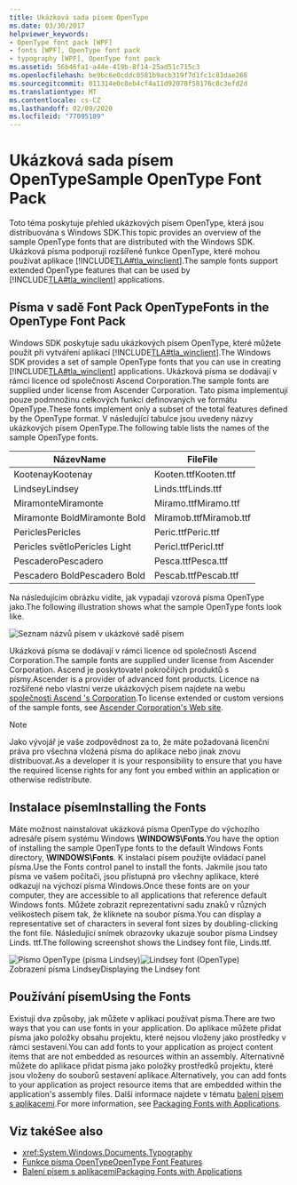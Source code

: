 ```yaml
---
title: Ukázková sada písem OpenType
ms.date: 03/30/2017
helpviewer_keywords:
- OpenType font pack [WPF]
- fonts [WPF], OpenType font pack
- typography [WPF], OpenType font pack
ms.assetid: 56b46fa1-a44e-419b-8f14-25ad51c715c3
ms.openlocfilehash: be9bc6e0cddc0581b9acb319f7d1fc1c81dae268
ms.sourcegitcommit: 011314e0c8eb4cf4a11d92078f58176c8c3efd2d
ms.translationtype: MT
ms.contentlocale: cs-CZ
ms.lasthandoff: 02/09/2020
ms.locfileid: "77095109"
---
```

# <a name="sample-opentype-font-pack"></a><span data-ttu-id="ae92f-102">Ukázková sada písem OpenType</span><span class="sxs-lookup"><span data-stu-id="ae92f-102">Sample OpenType Font Pack</span></span>
<span data-ttu-id="ae92f-103">Toto téma poskytuje přehled ukázkových písem OpenType, která jsou distribuována s Windows SDK.</span><span class="sxs-lookup"><span data-stu-id="ae92f-103">This topic provides an overview of the sample OpenType fonts that are distributed with the Windows SDK.</span></span> <span data-ttu-id="ae92f-104">Ukázková písma podporují rozšířené funkce OpenType, které mohou používat aplikace [!INCLUDE[TLA#tla_winclient](../../../../includes/tlasharptla-winclient-md.md)].</span><span class="sxs-lookup"><span data-stu-id="ae92f-104">The sample fonts support extended OpenType features that can be used by [!INCLUDE[TLA#tla_winclient](../../../../includes/tlasharptla-winclient-md.md)] applications.</span></span>  

<a name="overview"></a>   
## <a name="fonts-in-the-opentype-font-pack"></a><span data-ttu-id="ae92f-105">Písma v sadě Font Pack OpenType</span><span class="sxs-lookup"><span data-stu-id="ae92f-105">Fonts in the OpenType Font Pack</span></span>  
 <span data-ttu-id="ae92f-106">Windows SDK poskytuje sadu ukázkových písem OpenType, které můžete použít při vytváření aplikací [!INCLUDE[TLA#tla_winclient](../../../../includes/tlasharptla-winclient-md.md)].</span><span class="sxs-lookup"><span data-stu-id="ae92f-106">The Windows SDK provides a set of sample OpenType fonts that you can use in creating [!INCLUDE[TLA#tla_winclient](../../../../includes/tlasharptla-winclient-md.md)] applications.</span></span> <span data-ttu-id="ae92f-107">Ukázková písma se dodávají v rámci licence od společnosti Ascend Corporation.</span><span class="sxs-lookup"><span data-stu-id="ae92f-107">The sample fonts are supplied under license from Ascender Corporation.</span></span> <span data-ttu-id="ae92f-108">Tato písma implementují pouze podmnožinu celkových funkcí definovaných ve formátu OpenType.</span><span class="sxs-lookup"><span data-stu-id="ae92f-108">These fonts implement only a subset of the total features defined by the OpenType format.</span></span> <span data-ttu-id="ae92f-109">V následující tabulce jsou uvedeny názvy ukázkových písem OpenType.</span><span class="sxs-lookup"><span data-stu-id="ae92f-109">The following table lists the names of the sample OpenType fonts.</span></span>  
  
|<span data-ttu-id="ae92f-110">**Název**</span><span class="sxs-lookup"><span data-stu-id="ae92f-110">**Name**</span></span>|<span data-ttu-id="ae92f-111">**File**</span><span class="sxs-lookup"><span data-stu-id="ae92f-111">**File**</span></span>|  
|--------------|--------------|  
|<span data-ttu-id="ae92f-112">Kootenay</span><span class="sxs-lookup"><span data-stu-id="ae92f-112">Kootenay</span></span>|<span data-ttu-id="ae92f-113">Kooten.ttf</span><span class="sxs-lookup"><span data-stu-id="ae92f-113">Kooten.ttf</span></span>|  
|<span data-ttu-id="ae92f-114">Lindsey</span><span class="sxs-lookup"><span data-stu-id="ae92f-114">Lindsey</span></span>|<span data-ttu-id="ae92f-115">Linds.ttf</span><span class="sxs-lookup"><span data-stu-id="ae92f-115">Linds.ttf</span></span>|  
|<span data-ttu-id="ae92f-116">Miramonte</span><span class="sxs-lookup"><span data-stu-id="ae92f-116">Miramonte</span></span>|<span data-ttu-id="ae92f-117">Miramo.ttf</span><span class="sxs-lookup"><span data-stu-id="ae92f-117">Miramo.ttf</span></span>|  
|<span data-ttu-id="ae92f-118">Miramonte Bold</span><span class="sxs-lookup"><span data-stu-id="ae92f-118">Miramonte Bold</span></span>|<span data-ttu-id="ae92f-119">Miramob.ttf</span><span class="sxs-lookup"><span data-stu-id="ae92f-119">Miramob.ttf</span></span>|  
|<span data-ttu-id="ae92f-120">Pericles</span><span class="sxs-lookup"><span data-stu-id="ae92f-120">Pericles</span></span>|<span data-ttu-id="ae92f-121">Peric.ttf</span><span class="sxs-lookup"><span data-stu-id="ae92f-121">Peric.ttf</span></span>|  
|<span data-ttu-id="ae92f-122">Pericles světlo</span><span class="sxs-lookup"><span data-stu-id="ae92f-122">Pericles Light</span></span>|<span data-ttu-id="ae92f-123">Pericl.ttf</span><span class="sxs-lookup"><span data-stu-id="ae92f-123">Pericl.ttf</span></span>|  
|<span data-ttu-id="ae92f-124">Pescadero</span><span class="sxs-lookup"><span data-stu-id="ae92f-124">Pescadero</span></span>|<span data-ttu-id="ae92f-125">Pesca.ttf</span><span class="sxs-lookup"><span data-stu-id="ae92f-125">Pesca.ttf</span></span>|  
|<span data-ttu-id="ae92f-126">Pescadero Bold</span><span class="sxs-lookup"><span data-stu-id="ae92f-126">Pescadero Bold</span></span>|<span data-ttu-id="ae92f-127">Pescab.ttf</span><span class="sxs-lookup"><span data-stu-id="ae92f-127">Pescab.ttf</span></span>|  
  
 <span data-ttu-id="ae92f-128">Na následujícím obrázku vidíte, jak vypadají vzorová písma OpenType jako.</span><span class="sxs-lookup"><span data-stu-id="ae92f-128">The following illustration shows what the sample OpenType fonts look like.</span></span>  
  
 ![Seznam názvů písem v ukázkové sadě písem](./media/sample-opentype-font-pack/font-names-sample-pack.gif)  
  
 <span data-ttu-id="ae92f-130">Ukázková písma se dodávají v rámci licence od společnosti Ascend Corporation.</span><span class="sxs-lookup"><span data-stu-id="ae92f-130">The sample fonts are supplied under license from Ascender Corporation.</span></span> <span data-ttu-id="ae92f-131">Ascend je poskytovatel pokročilých produktů s písmy.</span><span class="sxs-lookup"><span data-stu-id="ae92f-131">Ascender is a provider of advanced font products.</span></span> <span data-ttu-id="ae92f-132">Licence na rozšířené nebo vlastní verze ukázkových písem najdete na webu [společnosti Ascend 's Corporation](https://www.monotype.com/).</span><span class="sxs-lookup"><span data-stu-id="ae92f-132">To license extended or custom versions of the sample fonts, see [Ascender Corporation's Web site](https://www.monotype.com/).</span></span>  
  
> [!NOTE]
> <span data-ttu-id="ae92f-133">Jako vývojář je vaše zodpovědnost za to, že máte požadovaná licenční práva pro všechna vložená písma do aplikace nebo jinak znovu distribuovat.</span><span class="sxs-lookup"><span data-stu-id="ae92f-133">As a developer it is your responsibility to ensure that you have the required license rights for any font you embed within an application or otherwise redistribute.</span></span>  
  
<a name="installing_the_fonts"></a>   
## <a name="installing-the-fonts"></a><span data-ttu-id="ae92f-134">Instalace písem</span><span class="sxs-lookup"><span data-stu-id="ae92f-134">Installing the Fonts</span></span>  
 <span data-ttu-id="ae92f-135">Máte možnost nainstalovat ukázková písma OpenType do výchozího adresáře písem systému Windows **\WINDOWS\Fonts**.</span><span class="sxs-lookup"><span data-stu-id="ae92f-135">You have the option of installing the sample OpenType fonts to the default Windows Fonts directory, **\WINDOWS\Fonts**.</span></span> <span data-ttu-id="ae92f-136">K instalaci písem použijte ovládací panel písma.</span><span class="sxs-lookup"><span data-stu-id="ae92f-136">Use the Fonts control panel to install the fonts.</span></span> <span data-ttu-id="ae92f-137">Jakmile jsou tato písma ve vašem počítači, jsou přístupná pro všechny aplikace, které odkazují na výchozí písma Windows.</span><span class="sxs-lookup"><span data-stu-id="ae92f-137">Once these fonts are on your computer, they are accessible to all applications that reference default Windows fonts.</span></span> <span data-ttu-id="ae92f-138">Můžete zobrazit reprezentativní sadu znaků v různých velikostech písem tak, že kliknete na soubor písma.</span><span class="sxs-lookup"><span data-stu-id="ae92f-138">You can display a representative set of characters in several font sizes by doubling-clicking the font file.</span></span> <span data-ttu-id="ae92f-139">Následující snímek obrazovky ukazuje soubor písma Lindsey Linds. ttf.</span><span class="sxs-lookup"><span data-stu-id="ae92f-139">The following screenshot shows the Lindsey font file, Linds.ttf.</span></span>  
  
 <span data-ttu-id="ae92f-140">![Písmo OpenType &#40;písma Lindsey&#41;](./media/typographyinwpf-04.png "TypographyInWPF_04")</span><span class="sxs-lookup"><span data-stu-id="ae92f-140">![Lindsey font &#40;OpenType&#41;](./media/typographyinwpf-04.png "TypographyInWPF_04")</span></span>  
<span data-ttu-id="ae92f-141">Zobrazení písma Lindsey</span><span class="sxs-lookup"><span data-stu-id="ae92f-141">Displaying the Lindsey font</span></span>  
  
<a name="using_the_fonts"></a>   
## <a name="using-the-fonts"></a><span data-ttu-id="ae92f-142">Používání písem</span><span class="sxs-lookup"><span data-stu-id="ae92f-142">Using the Fonts</span></span>  
 <span data-ttu-id="ae92f-143">Existují dva způsoby, jak můžete v aplikaci používat písma.</span><span class="sxs-lookup"><span data-stu-id="ae92f-143">There are two ways that you can use fonts in your application.</span></span> <span data-ttu-id="ae92f-144">Do aplikace můžete přidat písma jako položky obsahu projektu, které nejsou vloženy jako prostředky v rámci sestavení.</span><span class="sxs-lookup"><span data-stu-id="ae92f-144">You can add fonts to your application as project content items that are not embedded as resources within an assembly.</span></span> <span data-ttu-id="ae92f-145">Alternativně můžete do aplikace přidat písma jako položky prostředků projektu, které jsou vloženy do souborů sestavení aplikace.</span><span class="sxs-lookup"><span data-stu-id="ae92f-145">Alternatively, you can add fonts to your application as project resource items that are embedded within the application's assembly files.</span></span> <span data-ttu-id="ae92f-146">Další informace najdete v tématu [balení písem s aplikacemi](packaging-fonts-with-applications.md).</span><span class="sxs-lookup"><span data-stu-id="ae92f-146">For more information, see [Packaging Fonts with Applications](packaging-fonts-with-applications.md).</span></span>  
  
## <a name="see-also"></a><span data-ttu-id="ae92f-147">Viz také</span><span class="sxs-lookup"><span data-stu-id="ae92f-147">See also</span></span>

- <xref:System.Windows.Documents.Typography>
- [<span data-ttu-id="ae92f-148">Funkce písma OpenType</span><span class="sxs-lookup"><span data-stu-id="ae92f-148">OpenType Font Features</span></span>](opentype-font-features.md)
- [<span data-ttu-id="ae92f-149">Balení písem s aplikacemi</span><span class="sxs-lookup"><span data-stu-id="ae92f-149">Packaging Fonts with Applications</span></span>](packaging-fonts-with-applications.md)

